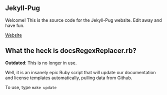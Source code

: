 Jekyll-Pug
---

Welcome! This is the source code for the Jekyll-Pug website. Edit away and have fun.

[Website](http://jekyll-pug.dougie.io/)


## What the heck is docsRegexReplacer.rb?

**Outdated**: This is no longer in use.

Well, it is an insanely epic Ruby script that will update our documentation and license templates automatically, pulling data from Github.

To use, type `make update`
